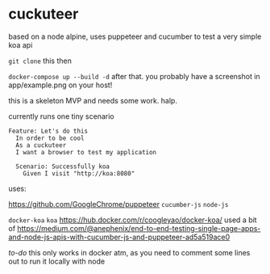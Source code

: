 # cuckuteer



based on a node alpine, uses puppeteer and cucumber to test a very simple koa api

`git clone` this
then

```docker-compose up --build -d```
after that. you probably have a screenshot in app/example.png on your host!


this is a skeleton MVP and needs some work. halp. 

currently runs one tiny scenario
```
Feature: Let's do this
  In order to be cool
  As a cuckuteer
  I want a browser to test my application
  
  Scenario: Successfully koa
    Given I visit "http://koa:8080"
```

uses:

https://github.com/GoogleChrome/puppeteer
`cucumber-js`
`node-js`

`docker-koa` `koa` https://hub.docker.com/r/coogleyao/docker-koa/
used a bit of https://medium.com/@anephenix/end-to-end-testing-single-page-apps-and-node-js-apis-with-cucumber-js-and-puppeteer-ad5a519ace0 



*to-do* this only works in docker atm, as you need to comment some lines out to run it locally with node

